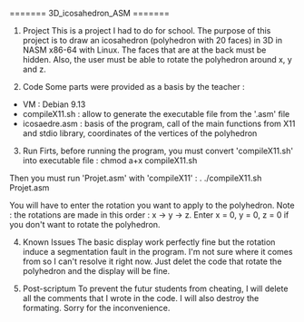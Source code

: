 ======= 3D_icosahedron_ASM =======

1. Project
This is a project I had to do for school. 
The purpose of this project is to draw an icosahedron (polyhedron with 20 faces) in 3D in NASM x86-64 with Linux.
The faces that are at the back must be hidden. Also, the user must be able to rotate the polyhedron around x, y and z.

2. Code
Some parts were provided as a basis by the teacher :
- VM : Debian 9.13
- compileX11.sh : allow to generate the executable file from the '.asm' file
- icosaedre.asm : basis of the program, call of the main functions from X11 and stdio library, coordinates of the vertices of the polyhedron

3. Run
Firts, before running the program, you must convert 'compileX11.sh' into executable file :
chmod a+x compileX11.sh

Then you must run 'Projet.asm' with 'compileX11' :
. ./compileX11.sh Projet.asm

You will have to enter the rotation you want to apply to the polyhedron. 
Note : the rotations are made in this order : x -> y -> z.
Enter x = 0, y = 0, z = 0 if you don't want to rotate the polyhedron.

4. Known Issues
The basic display work perfectly fine but the rotation induce a segmentation fault in the program.
I'm not sure where it comes from so I can't resolve it right now.
Just delet the code that rotate the polyhedron and the display will be fine.

5. Post-scriptum
To prevent the futur students from cheating, I will delete all the comments that I wrote in the code. I will also destroy the formating.
Sorry for the inconvenience.
